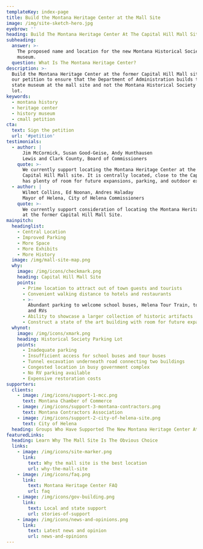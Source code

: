 ```yaml
---
templateKey: index-page
title: Build the Montana Heritage Center at the Mall Site
image: /img/site-sketch-hero.jpg
eyebrow: ''
heading: Build The Montana Heritage Center At The Capital Hill Mall Site
subheading:
  answer: >-
    The proposed name and location for the new Montana Historical Society
    museum.
  question: What Is The Montana Heritage Center?
description: >-
  Build the Montana Heritage Center at the former Capital Hill Mall site. Sign
  our petition to ensure that the Department of Administration builds the new
  state museum at the mall site and not the Montana Historical Society parking
  lot.
keywords:
  - montana history
  - heritage center
  - history museum
  - cmall petition
cta:
  text: Sign the petition
  url: '#petition'
testimonials:
  - author: |
      Jim McCormick, Susan Good-Geise, Andy Hunthausen
      Lewis and Clark County, Board of Commissioners
    quote: >-
      We currently support locating the Montana Heritage Center at the former
      Capital Hill Mall site. It is centrally located, close to the Capitol, and
      has plenty of room for future expansions, parking, and outdoor exhibits.
  - author: |
      Wilmot Collins, Ed Noonan, Andres Haladay
      Mayor of Helena, City of Helena Commissioners
    quote: >-
      We currently support consideration of locating the Montana Heritage Center
      at the former Capital Hill Mall Site.
mainpitch:
  headinglist:
    - Central Location
    - Improved Parking
    - More Space
    - More Exhibits
    - More History
  image: /img/mall-site-map.png
  why:
    image: /img/icons/checkmark.png
    heading: Capital Hill Mall Site
    points:
      - Prime location to attract out of town guests and tourists
      - Convenient walking distance to hotels and restaurants
      - >-
        Abundant parking to welcome school buses, Helena Tour Train, tour buses
        and RVs
      - Ability to showcase a larger collection of historic artifacts
      - Construct a state of the art building with room for future expansion
  whynot:
    image: /img/icons/xmark.png
    heading: Historical Society Parking Lot
    points:
      - Inadequate parking
      - Insufficient access for school buses and tour buses
      - Tunnel excavation underneath road connecting two buildings
      - Congested location in busy government complex
      - No RV parking available
      - Expensive restoration costs
supporters:
  clients:
    - image: /img/icons/support-1-mcc.png
      text: Montana Chamber of Commerce
    - image: /img/icons/support-3-montana-contractors.png
      text: Montana Contractors Association
    - image: /img/icons/support-2-city-of-helena-site.png
      text: City of Helena
  heading: Groups Who Have Supported The New Montana Heritage Center At The Mall Site
featuredLinks:
  heading: Learn Why The Mall Site Is The Obvious Choice
  links:
    - image: /img/icons/site-marker.png
      link:
        text: Why the mall site is the best location
        url: why-the-mall-site
    - image: /img/icons/faq.png
      link:
        text: Montana Heritage Center FAQ
        url: faq
    - image: /img/icons/gov-building.png
      link:
        text: Local and state support
        url: stories-of-support
    - image: /img/icons/news-and-opinions.png
      link:
        text: Latest news and opinion
        url: news-and-opinions
---
```


